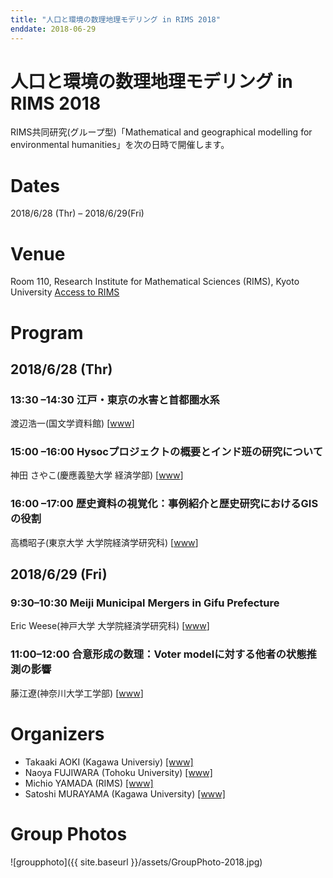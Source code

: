 ```yaml
---
title: "人口と環境の数理地理モデリング in RIMS 2018"
enddate: 2018-06-29
---
```


# 人口と環境の数理地理モデリング in RIMS 2018

RIMS共同研究(グループ型)「Mathematical and geographical modelling for environmental humanities」を次の日時で開催します。
# Dates
2018/6/28 (Thr) – 2018/6/29(Fri)

# Venue
Room 110, Research Institute for Mathematical Sciences (RIMS), Kyoto University
<a href="http://www.kurims.kyoto-u.ac.jp/en/access-01.html">Access to RIMS</a> 

# Program
## 2018/6/28 (Thr)
### 13:30 –14:30 江戸・東京の水害と首都圏水系
渡辺浩一(国文学資料館) [<a href="http://www.nijl.ac.jp/~kyodo/soken.files/about/teacher_watanabe.html">www</a>]

### 15:00 –16:00	Hysocプロジェクトの概要とインド班の研究について
神田 さやこ(慶應義塾大学 経済学部) [<a href="https://k-ris.keio.ac.jp/Profiles/170/0016985/profile.html">www</a>]

### 16:00 –17:00	歴史資料の視覚化：事例紹介と歴史研究におけるGISの役割
高橋昭子(東京大学 大学院経済学研究科) [<a href="http://www.hysoc.e.u-tokyo.ac.jp/index.html">www</a>]


## 2018/6/29 (Fri)
### 9:30&ndash;10:30 Meiji Municipal Mergers in Gifu Prefecture
Eric Weese(神戸大学 大学院経済学研究科) [<a href="http://www.econ.kobe-u.ac.jp/faculty/fields/technology/weese.html">www</a>]


### 11:00&ndash;12:00 合意形成の数理：Voter modelに対する他者の状態推測の影響
藤江遼(神奈川大学工学部) [<a href="http://kenkyu.kanagawa-u.ac.jp/kuhp/KgApp?kyoinId=ymbogsgmggy">www</a>]


# Organizers
- Takaaki AOKI (Kagawa Universiy) [[www]](http://www.ed.kagawa-u.ac.jp/~aoki/)
- Naoya FUJIWARA (Tohoku University) [[www]](https://www.is.tohoku.ac.jp/jp/laboratory/list_dept/c10.html)
- Michio YAMADA (RIMS) [[www]](http://www.kurims.kyoto-u.ac.jp/en/list/YAMADA,%20Michio.html)
- Satoshi MURAYAMA (Kagawa University) [[www]](http://hist-info-bs.net/)


# Group Photos
![groupphoto]({{ site.baseurl }}/assets/GroupPhoto-2018.jpg)